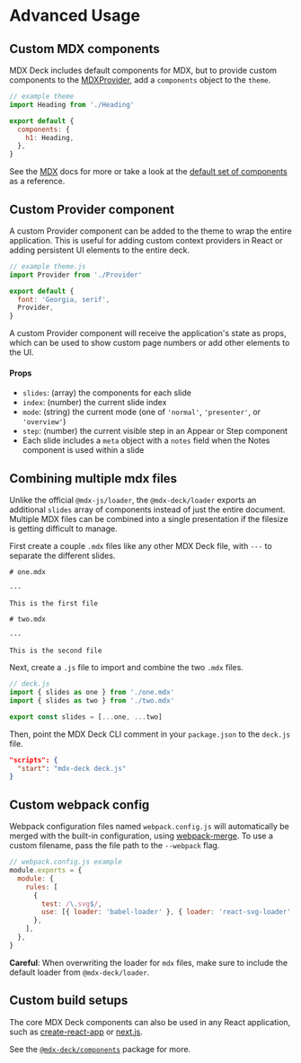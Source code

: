# Advanced Usage

## Custom MDX components

MDX Deck includes default components for MDX, but to provide custom components to the [MDXProvider][], add a `components` object to the `theme`.

```js
// example theme
import Heading from './Heading'

export default {
  components: {
    h1: Heading,
  },
}
```

See the [MDX][] docs for more or take a look
at the [default set of components](../packages/components/src/mdx-components.js) as a reference.

## Custom Provider component

A custom Provider component can be added to the theme to wrap the entire application.
This is useful for adding custom context providers in React or adding persistent UI elements to the entire deck.

```js
// example theme.js
import Provider from './Provider'

export default {
  font: 'Georgia, serif',
  Provider,
}
```

A custom Provider component will receive the application's state as props,
which can be used to show custom page numbers or add other elements to the UI.

#### Props

- `slides`: (array) the components for each slide
- `index`: (number) the current slide index
- `mode`: (string) the current mode (one of `'normal'`, `'presenter'`, or `'overview'`)
- `step`: (number) the current visible step in an Appear or Step component
- Each slide includes a `meta` object with a `notes` field when the Notes component is used within a slide

## Combining multiple mdx files

Unlike the official `@mdx-js/loader`,
the `@mdx-deck/loader` exports an additional `slides` array of components instead of just the entire document.
Multiple MDX files can be combined into a single presentation if the filesize is getting difficult to manage.

First create a couple `.mdx` files like any other MDX Deck file, with `---` to separate the different slides.

```mdx
# one.mdx

---

This is the first file
```

```mdx
# two.mdx

---

This is the second file
```

Next, create a `.js` file to import and combine the two `.mdx` files.

```js
// deck.js
import { slides as one } from './one.mdx'
import { slides as two } from './two.mdx'

export const slides = [...one, ...two]
```

Then, point the MDX Deck CLI comment in your `package.json` to the `deck.js` file.

```json
"scripts": {
  "start": "mdx-deck deck.js"
}
```

## Custom webpack config

Webpack configuration files named `webpack.config.js` will automatically be merged with the built-in configuration,
using [webpack-merge](https://github.com/survivejs/webpack-merge).
To use a custom filename, pass the file path to the `--webpack` flag.

```js
// webpack.config.js example
module.exports = {
  module: {
    rules: [
      {
        test: /\.svg$/,
        use: [{ loader: 'babel-loader' }, { loader: 'react-svg-loader' }],
      },
    ],
  },
}
```

**Careful**: When overwriting the loader for `mdx` files, make sure to include the default loader from `@mdx-deck/loader`.

## Custom build setups

The core MDX Deck components can also be used in any React application,
such as [create-react-app][] or [next.js][].

See the [`@mdx-deck/components`](../packages/components) package for more.

[mdx]: https://mdxjs.com
[mdxprovider]: https://github.com/mdx-js/mdx#mdxprovider
[create-react-app]: https://github.com/facebook/create-react-app
[next.js]: https://github.com/zeit/next.js/
